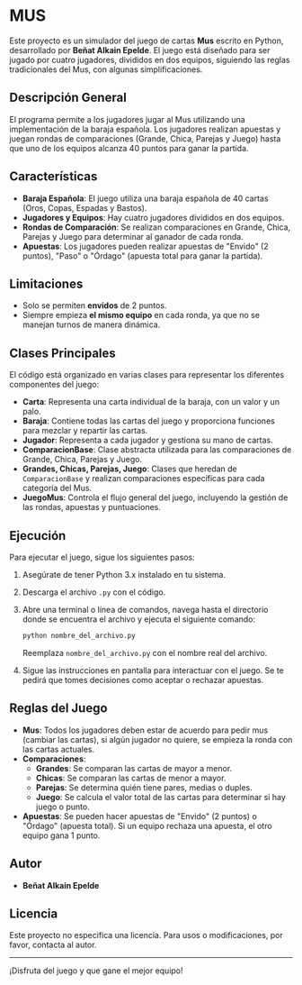 # MUS

Este proyecto es un simulador del juego de cartas **Mus** escrito en Python, desarrollado por **Beñat Alkain Epelde**. El juego está diseñado para ser jugado por cuatro jugadores, divididos en dos equipos, siguiendo las reglas tradicionales del Mus, con algunas simplificaciones.

## Descripción General

El programa permite a los jugadores jugar al Mus utilizando una implementación de la baraja española. Los jugadores realizan apuestas y juegan rondas de comparaciones (Grande, Chica, Parejas y Juego) hasta que uno de los equipos alcanza 40 puntos para ganar la partida.

## Características

- **Baraja Española**: El juego utiliza una baraja española de 40 cartas (Oros, Copas, Espadas y Bastos).
- **Jugadores y Equipos**: Hay cuatro jugadores divididos en dos equipos.
- **Rondas de Comparación**: Se realizan comparaciones en Grande, Chica, Parejas y Juego para determinar al ganador de cada ronda.
- **Apuestas**: Los jugadores pueden realizar apuestas de "Envido" (2 puntos), "Paso" o "Órdago" (apuesta total para ganar la partida).

## Limitaciones

- Solo se permiten **envidos** de 2 puntos.
- Siempre empieza **el mismo equipo** en cada ronda, ya que no se manejan turnos de manera dinámica.

## Clases Principales

El código está organizado en varias clases para representar los diferentes componentes del juego:

- **Carta**: Representa una carta individual de la baraja, con un valor y un palo.
- **Baraja**: Contiene todas las cartas del juego y proporciona funciones para mezclar y repartir las cartas.
- **Jugador**: Representa a cada jugador y gestiona su mano de cartas.
- **ComparacionBase**: Clase abstracta utilizada para las comparaciones de Grande, Chica, Parejas y Juego.
- **Grandes, Chicas, Parejas, Juego**: Clases que heredan de `ComparacionBase` y realizan comparaciones específicas para cada categoría del Mus.
- **JuegoMus**: Controla el flujo general del juego, incluyendo la gestión de las rondas, apuestas y puntuaciones.

## Ejecución

Para ejecutar el juego, sigue los siguientes pasos:

1. Asegúrate de tener Python 3.x instalado en tu sistema.
2. Descarga el archivo `.py` con el código.
3. Abre una terminal o línea de comandos, navega hasta el directorio donde se encuentra el archivo y ejecuta el siguiente comando:

   ```bash
   python nombre_del_archivo.py
   ```

   Reemplaza `nombre_del_archivo.py` con el nombre real del archivo.

4. Sigue las instrucciones en pantalla para interactuar con el juego. Se te pedirá que tomes decisiones como aceptar o rechazar apuestas.

## Reglas del Juego

- **Mus**: Todos los jugadores deben estar de acuerdo para pedir mus (cambiar las cartas), si algún jugador no quiere, se empieza la ronda con las cartas actuales.
- **Comparaciones**:
  - **Grandes**: Se comparan las cartas de mayor a menor.
  - **Chicas**: Se comparan las cartas de menor a mayor.
  - **Parejas**: Se determina quién tiene pares, medias o duples.
  - **Juego**: Se calcula el valor total de las cartas para determinar si hay juego o punto.
- **Apuestas**: Se pueden hacer apuestas de "Envido" (2 puntos) o "Órdago" (apuesta total). Si un equipo rechaza una apuesta, el otro equipo gana 1 punto.

## Autor

- **Beñat Alkain Epelde**

## Licencia

Este proyecto no especifica una licencia. Para usos o modificaciones, por favor, contacta al autor.

---

¡Disfruta del juego y que gane el mejor equipo!

